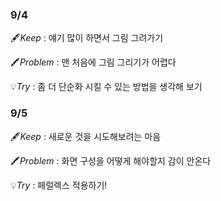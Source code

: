 ### 9/4

🖋️*Keep* : 얘기 많이 하면서 그림 그려가기

🖍️*Problem* : 맨 처음에 그림 그리기가 어렵다

💡*Try* : 좀 더 단순화 시킬 수 있는 방법을 생각해 보기

### 9/5

🖋️*Keep* : 새로운 것을 시도해보려는 마음

🖍️*Problem* : 화면 구성을 어떻게 해야할지 감이 안온다

💡*Try* : 페럴렉스 적용하기!

